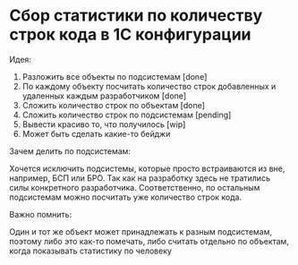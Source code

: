 # Сбор статистики по количеству строк кода в 1С конфигурации

Идея:

1. Разложить все объекты по подсистемам [done]
2. По каждому объекту посчитать количество строк добавленных и удаленных каждым разработчиком [done]
3. Сложить количество строк по объектам [done]
4. Сложить количество строк по подсистемам [pending]
5. Вывести красиво то, что получилось [wip]
6. Может быть сделать какие-то бейджи

Зачем делить по подсистемам:

Хочется исключить подсистемы, которые просто встраиваются из вне, например, БСП или БРО. Так как на разработку здесь не тратились силы конкретного разработчика.
Соответственно, по остальным подсистемам можно посчитать уже количество строк кода.

Важно помнить:

Один и тот же объект может принадлежать к разным подсистемам, поэтому либо это как-то помечать, либо считать отдельно по объектам, когда показывать статистику по человеку
